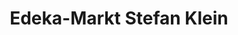 ---
title: "Edeka-Markt Stefan Klein"
url: /lueneburg/edeka-markt-stefan-klein/
shop: Supermarkt
---